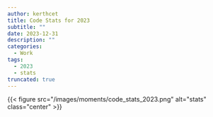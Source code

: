 ```yaml
---
author: kerthcet
title: Code Stats for 2023
subtitle: ""
date: 2023-12-31
description: ""
categories:
  - Work
tags:
  - 2023
  - stats
truncated: true
---
```


{{< figure src="/images/moments/code_stats_2023.png" alt="stats" class="center" >}}
